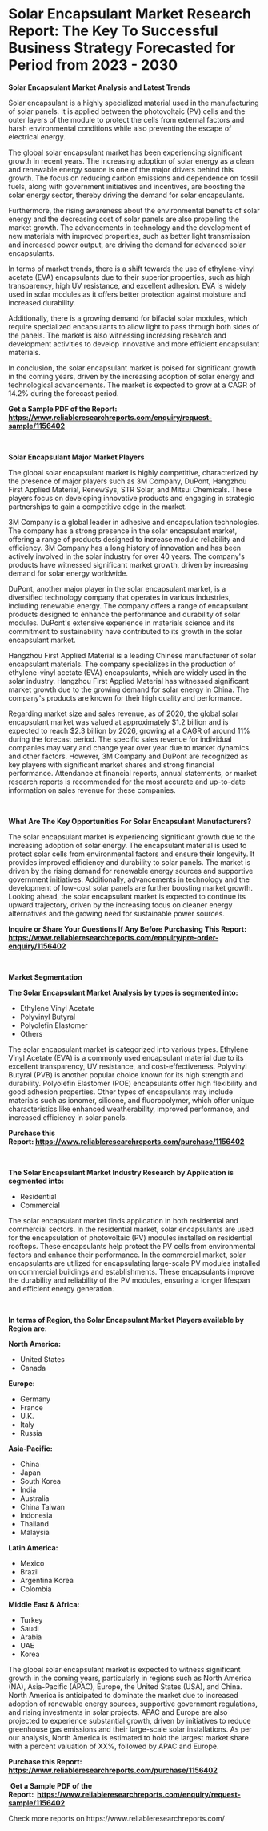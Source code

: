 <p><h1>Solar Encapsulant Market Research Report: The Key To Successful Business Strategy Forecasted for Period from 2023 - 2030</h1></p><p><strong>Solar Encapsulant Market Analysis and Latest Trends</strong></p>
<p><p>Solar encapsulant is a highly specialized material used in the manufacturing of solar panels. It is applied between the photovoltaic (PV) cells and the outer layers of the module to protect the cells from external factors and harsh environmental conditions while also preventing the escape of electrical energy.</p><p>The global solar encapsulant market has been experiencing significant growth in recent years. The increasing adoption of solar energy as a clean and renewable energy source is one of the major drivers behind this growth. The focus on reducing carbon emissions and dependence on fossil fuels, along with government initiatives and incentives, are boosting the solar energy sector, thereby driving the demand for solar encapsulants.</p><p>Furthermore, the rising awareness about the environmental benefits of solar energy and the decreasing cost of solar panels are also propelling the market growth. The advancements in technology and the development of new materials with improved properties, such as better light transmission and increased power output, are driving the demand for advanced solar encapsulants.</p><p>In terms of market trends, there is a shift towards the use of ethylene-vinyl acetate (EVA) encapsulants due to their superior properties, such as high transparency, high UV resistance, and excellent adhesion. EVA is widely used in solar modules as it offers better protection against moisture and increased durability.</p><p>Additionally, there is a growing demand for bifacial solar modules, which require specialized encapsulants to allow light to pass through both sides of the panels. The market is also witnessing increasing research and development activities to develop innovative and more efficient encapsulant materials.</p><p>In conclusion, the solar encapsulant market is poised for significant growth in the coming years, driven by the increasing adoption of solar energy and technological advancements. The market is expected to grow at a CAGR of 14.2% during the forecast period.</p></p>
<p><strong>Get a Sample PDF of the Report:&nbsp; <a href="https://www.reliableresearchreports.com/enquiry/request-sample/1156402">https://www.reliableresearchreports.com/enquiry/request-sample/1156402</a></strong></p>
<p>&nbsp;</p>
<p><strong>Solar Encapsulant Major Market Players</strong></p>
<p><p>The global solar encapsulant market is highly competitive, characterized by the presence of major players such as 3M Company, DuPont, Hangzhou First Applied Material, RenewSys, STR Solar, and Mitsui Chemicals. These players focus on developing innovative products and engaging in strategic partnerships to gain a competitive edge in the market.</p><p>3M Company is a global leader in adhesive and encapsulation technologies. The company has a strong presence in the solar encapsulant market, offering a range of products designed to increase module reliability and efficiency. 3M Company has a long history of innovation and has been actively involved in the solar industry for over 40 years. The company's products have witnessed significant market growth, driven by increasing demand for solar energy worldwide. </p><p>DuPont, another major player in the solar encapsulant market, is a diversified technology company that operates in various industries, including renewable energy. The company offers a range of encapsulant products designed to enhance the performance and durability of solar modules. DuPont's extensive experience in materials science and its commitment to sustainability have contributed to its growth in the solar encapsulant market.</p><p>Hangzhou First Applied Material is a leading Chinese manufacturer of solar encapsulant materials. The company specializes in the production of ethylene-vinyl acetate (EVA) encapsulants, which are widely used in the solar industry. Hangzhou First Applied Material has witnessed significant market growth due to the growing demand for solar energy in China. The company's products are known for their high quality and performance.</p><p>Regarding market size and sales revenue, as of 2020, the global solar encapsulant market was valued at approximately $1.2 billion and is expected to reach $2.3 billion by 2026, growing at a CAGR of around 11% during the forecast period. The specific sales revenue for individual companies may vary and change year over year due to market dynamics and other factors. However, 3M Company and DuPont are recognized as key players with significant market shares and strong financial performance. Attendance at financial reports, annual statements, or market research reports is recommended for the most accurate and up-to-date information on sales revenue for these companies.</p></p>
<p>&nbsp;</p>
<p><strong>What Are The Key Opportunities For Solar Encapsulant Manufacturers?</strong></p>
<p><p>The solar encapsulant market is experiencing significant growth due to the increasing adoption of solar energy. The encapsulant material is used to protect solar cells from environmental factors and ensure their longevity. It provides improved efficiency and durability to solar panels. The market is driven by the rising demand for renewable energy sources and supportive government initiatives. Additionally, advancements in technology and the development of low-cost solar panels are further boosting market growth. Looking ahead, the solar encapsulant market is expected to continue its upward trajectory, driven by the increasing focus on cleaner energy alternatives and the growing need for sustainable power sources.</p></p>
<p><strong>Inquire or Share Your Questions If Any Before Purchasing This Report: <a href="https://www.reliableresearchreports.com/enquiry/pre-order-enquiry/1156402">https://www.reliableresearchreports.com/enquiry/pre-order-enquiry/1156402</a></strong></p>
<p>&nbsp;</p>
<p><strong>Market Segmentation</strong></p>
<p><strong>The Solar Encapsulant Market Analysis by types is segmented into:</strong></p>
<p><ul><li>Ethylene Vinyl Acetate</li><li>Polyvinyl Butyral</li><li>Polyolefin Elastomer</li><li>Others</li></ul></p>
<p><p>The solar encapsulant market is categorized into various types. Ethylene Vinyl Acetate (EVA) is a commonly used encapsulant material due to its excellent transparency, UV resistance, and cost-effectiveness. Polyvinyl Butyral (PVB) is another popular choice known for its high strength and durability. Polyolefin Elastomer (POE) encapsulants offer high flexibility and good adhesion properties. Other types of encapsulants may include materials such as ionomer, silicone, and fluoropolymer, which offer unique characteristics like enhanced weatherability, improved performance, and increased efficiency in solar panels.</p></p>
<p><strong>Purchase this Report:&nbsp;<a href="https://www.reliableresearchreports.com/purchase/1156402">https://www.reliableresearchreports.com/purchase/1156402</a></strong></p>
<p>&nbsp;</p>
<p><strong>The Solar Encapsulant Market Industry Research by Application is segmented into:</strong></p>
<p><ul><li>Residential</li><li>Commercial</li></ul></p>
<p><p>The solar encapsulant market finds application in both residential and commercial sectors. In the residential market, solar encapsulants are used for the encapsulation of photovoltaic (PV) modules installed on residential rooftops. These encapsulants help protect the PV cells from environmental factors and enhance their performance. In the commercial market, solar encapsulants are utilized for encapsulating large-scale PV modules installed on commercial buildings and establishments. These encapsulants improve the durability and reliability of the PV modules, ensuring a longer lifespan and efficient energy generation.</p></p>
<p>&nbsp;</p>
<p><strong>In terms of Region, the Solar Encapsulant Market Players available by Region are:</strong></p>
<p>
    <p> <strong> North America: </strong>
        <ul>
            <li>United States</li>
            <li>Canada</li>
        </ul>
        </p> 
    <p> <strong> Europe: </strong>
        <ul>
            <li>Germany</li>
            <li>France</li>
            <li>U.K.</li>
            <li>Italy</li>
            <li>Russia</li>
        </ul>
        </p> 
    <p> <strong> Asia-Pacific: </strong>
        <ul>
            <li>China</li>
            <li>Japan</li>
            <li>South Korea</li>
            <li>India</li>
            <li>Australia</li>
            <li>China Taiwan</li>
            <li>Indonesia</li>
            <li>Thailand</li>
            <li>Malaysia</li>
        </ul>
        </p> 
    <p> <strong> Latin America: </strong>
        <ul>
            <li>Mexico</li>
            <li>Brazil</li>
            <li>Argentina Korea</li>
            <li>Colombia</li>
        </ul>
        </p> 
    <p> <strong> Middle East & Africa: </strong>
        <ul>
            <li>Turkey</li>
            <li>Saudi</li>
            <li>Arabia</li>
            <li>UAE</li>
            <li>Korea</li>
        </ul>
    </p>
    </p>
<p><p>The global solar encapsulant market is expected to witness significant growth in the coming years, particularly in regions such as North America (NA), Asia-Pacific (APAC), Europe, the United States (USA), and China. North America is anticipated to dominate the market due to increased adoption of renewable energy sources, supportive government regulations, and rising investments in solar projects. APAC and Europe are also projected to experience substantial growth, driven by initiatives to reduce greenhouse gas emissions and their large-scale solar installations. As per our analysis, North America is estimated to hold the largest market share with a percent valuation of XX%, followed by APAC and Europe.</p></p>
<p><strong>Purchase this Report: <a href="https://www.reliableresearchreports.com/purchase/1156402">https://www.reliableresearchreports.com/purchase/1156402</a></strong></p>
<p>&nbsp;<strong>Get a Sample PDF of the Report:&nbsp;&nbsp;<a href="https://www.reliableresearchreports.com/enquiry/request-sample/1156402">https://www.reliableresearchreports.com/enquiry/request-sample/1156402</a></strong></p>
<p><strong></strong></p>
<p>Check more reports on https://www.reliableresearchreports.com/</p>